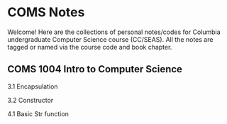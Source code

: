 # COMS Notes
Welcome! Here are the collections of personal notes/codes for Columbia undergraduate Computer Science course (CC/SEAS).
All the notes are tagged or named via the course code and book chapter. 
## COMS 1004 Intro to Computer Science
3.1 Encapsulation 

3.2 Constructor 

4.1 Basic Str function
